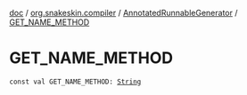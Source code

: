 [doc](../../index.md) / [org.snakeskin.compiler](../index.md) / [AnnotatedRunnableGenerator](index.md) / [GET_NAME_METHOD](./-g-e-t_-n-a-m-e_-m-e-t-h-o-d.md)

# GET_NAME_METHOD

`const val GET_NAME_METHOD: `[`String`](https://kotlinlang.org/api/latest/jvm/stdlib/kotlin/-string/index.html)